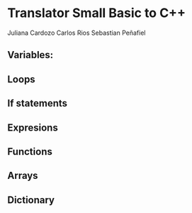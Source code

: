 # Translator Small Basic to C++
Juliana Cardozo 
Carlos Rios
Sebastian Peñafiel
## Variables:
## Loops
## If statements
## Expresions
## Functions
## Arrays
## Dictionary
